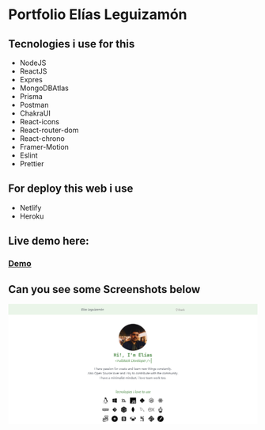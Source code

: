 # Portfolio Elías Leguizamón
## Tecnologies i use for this

- NodeJS 
- ReactJS 
- Expres 
- MongoDBAtlas 
- Prisma 
- Postman 
- ChakraUI 
- React-icons 
- React-router-dom 
- React-chrono 
- Framer-Motion 
- Eslint 
- Prettier

## For deploy this web i use

- Netlify
- Heroku

## Live demo here:

### [Demo](https://eliasleguizamon-dev.netlify.app)

## Can you see some Screenshots below

![HomeLight](https://github.com/EliasLeguizamon123/MyPortfolio/blob/main/public/portfolio1.png?raw=true)

